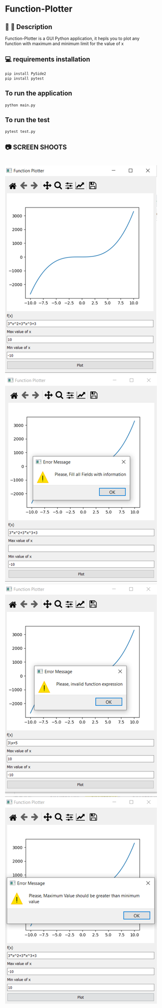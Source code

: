 # Function-Plotter
##  📗 :green_book: Description
Function-Plotter is a GUI Python application, it hepls you to plot any function with maximum and minimum limit for the value of x 

##  :computer: requirements installation

```shell
pip install PySide2
pip install pytest
```
##  To run the application

```shell
python main.py
```
##  To run the test
```shell
pytest test.py
```
## :camera: SCREEN SHOOTS
<h1 align= "center">
 <img src="ScreenShots/Plotting.png">

<img src= "ScreenShots/empty_fields.png">

<img src= "ScreenShots/function_expression.png">

<img src= "ScreenShots/max_min_value.png">

</h1>



